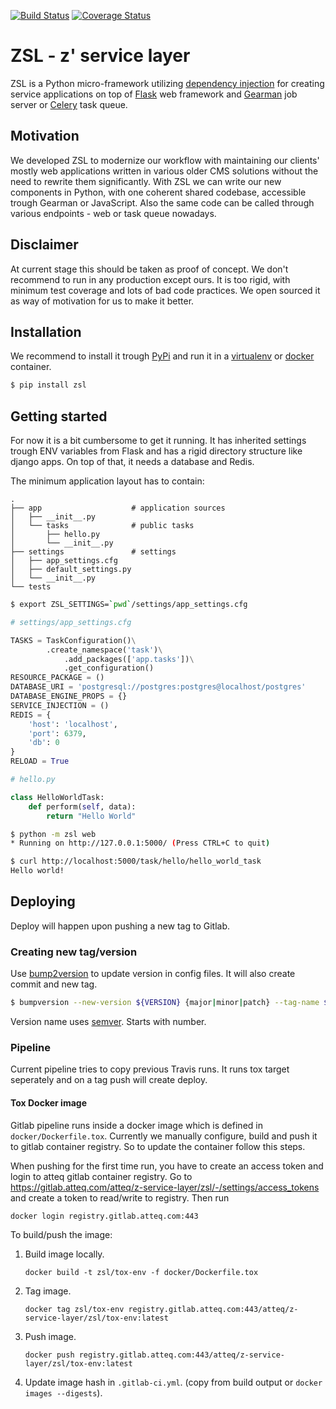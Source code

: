 [![Build Status](https://travis-ci.org/AtteqCom/zsl.svg?branch=master)](https://travis-ci.org/AtteqCom/zsl)
[![Coverage Status](https://coveralls.io/repos/github/AtteqCom/zsl/badge.svg?branch=master)](https://coveralls.io/github/AtteqCom/zsl?branch=master)

# ZSL - z' service layer

ZSL is a Python micro-framework utilizing
[dependency injection](https://en.wikipedia.org/wiki/Dependency_injection)
for creating service applications on top of
[Flask](https://flask.palletsprojects.com/en/1.1.x/) web framework and
[Gearman](http://gearman.org/) job server or
[Celery](http://http://www.celeryproject.org/) task queue.

## Motivation

We developed ZSL to modernize our workflow with maintaining our clients'
mostly web applications written in various older CMS solutions without the
need to rewrite them significantly. With ZSL we can write our new components
in Python, with one coherent shared codebase, accessible trough Gearman or
JavaScript. Also the same code can be called through various endpoints - web or
 task queue nowadays.

## Disclaimer

At current stage this should be taken as proof of concept. We don't recommend to
run in any production except ours. It is too rigid, with minimum test coverage
and lots of bad code practices. We open sourced it as way of motivation for us
to make it better.

## Installation

We recommend to install it trough [PyPi](https://pypi.org/) and run it in
a [virtualenv](https://docs.python.org/3/library/venv.html) or
[docker](https://www.docker.com/) container.

```bash
$ pip install zsl
```

## Getting started

For now it is a bit cumbersome to get it running. It has inherited settings
trough ENV variables from Flask and has a rigid directory structure like django
apps. On top of that, it needs a database and Redis.

The minimum application layout has to contain:
```
.
├── app                    # application sources
│   ├── __init__.py
│   └── tasks              # public tasks
│       ├── hello.py
│       └── __init__.py
├── settings               # settings
│   ├── app_settings.cfg
│   ├── default_settings.py
│   └── __init__.py
└── tests
```

```bash
$ export ZSL_SETTINGS=`pwd`/settings/app_settings.cfg
```

```python
# settings/app_settings.cfg

TASKS = TaskConfiguration()\
        .create_namespace('task')\
            .add_packages(['app.tasks'])\
            .get_configuration()
RESOURCE_PACKAGE = ()
DATABASE_URI = 'postgresql://postgres:postgres@localhost/postgres'
DATABASE_ENGINE_PROPS = {}
SERVICE_INJECTION = ()
REDIS = {
    'host': 'localhost',
    'port': 6379,
    'db': 0
}
RELOAD = True

```

```python
# hello.py

class HelloWorldTask:
    def perform(self, data):
        return "Hello World"
```

```bash
$ python -m zsl web
* Running on http://127.0.0.1:5000/ (Press CTRL+C to quit)

```

```bash
$ curl http://localhost:5000/task/hello/hello_world_task
Hello world!
```

## Deploying

Deploy will happen upon pushing a new tag to Gitlab.

### Creating new tag/version

Use [bump2version](https://github.com/c4urself/bump2version) to update version in config files. It will also create commit and new tag.

```bash
$ bumpversion --new-version ${VERSION} {major|minor|patch} --tag-name ${VERSION}
```

Version name uses [semver](https://semver.org/). Starts with number.

### Pipeline

Current pipeline tries to copy previous Travis runs. It runs tox target seperately and on a tag push will create deploy.

#### Tox Docker image

Gitlab pipeline runs inside a docker image which is defined in `docker/Dockerfile.tox`. Currently we manually configure, build and push it to gitlab container registry. So to update the container follow this steps.

When pushing for the first time run, you have to create an access token and login to atteq gitlab container registry. 
Go to https://gitlab.atteq.com/atteq/z-service-layer/zsl/-/settings/access_tokens and create a token to read/write to registry. Then run

`docker login registry.gitlab.atteq.com:443`

To build/push the image:

1. Build image locally.

    `docker build -t zsl/tox-env -f docker/Dockerfile.tox`

2. Tag image.

    `docker tag zsl/tox-env registry.gitlab.atteq.com:443/atteq/z-service-layer/zsl/tox-env:latest`

3. Push image.

    `docker push registry.gitlab.atteq.com:443/atteq/z-service-layer/zsl/tox-env:latest`

4. Update image hash in `.gitlab-ci.yml`. (copy from build output or `docker images --digests`).
